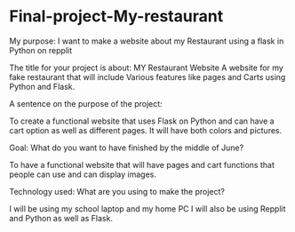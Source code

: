 # Final-project-My-restaurant
My purpose:
I want to make a website about my Restaurant using a flask in Python on repplit

The title for your project is about:
MY Restaurant Website
A website for my fake restaurant that will include Various features like pages and Carts using Python and Flask.

A sentence on the purpose of the project:

To create a functional website that uses Flask on Python and can have a cart option as well as different pages. It will have both colors and pictures.

Goal: What do you want to have finished by the middle of June?

To have a functional website that will have pages and cart functions that people can use and can display images.

Technology used: What are you using to make the project?

I will be using my school laptop and my home PC I will also be using Repplit and Python as well as Flask.
